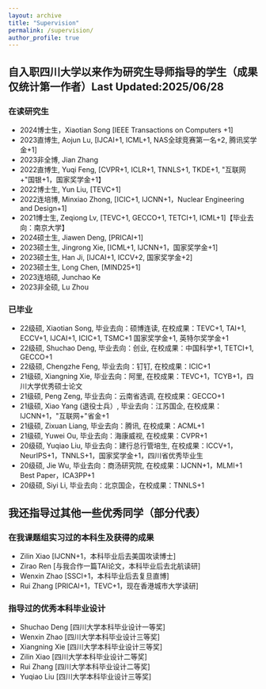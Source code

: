 ```yaml
---
layout: archive
title: "Supervision"
permalink: /supervision/
author_profile: true
---
```



## 自入职四川大学以来作为研究生导师指导的学生（成果仅统计第一作者）Last Updated:2025/06/28
### 在读研究生
* 2024博士生，Xiaotian Song [IEEE Transactions on Computers +1]
* 2023直博生, Aojun Lu, [IJCAI+1, ICML+1, NAS全球竞赛第一名+2, 腾讯奖学金+1]
* 2023非全博, Jian Zhang
* 2022直博生, Yuqi Feng, [CVPR+1, ICLR+1, TNNLS+1, TKDE+1, "互联网+"国银+1，国家奖学金+1】
* 2022博士生, Yun Liu, [TEVC+1]
* 2022连培博, Minxiao Zhong, [ICIC+1, IJCNN+1，Nuclear Engineering and Design+1]
* 2021博士生, Zeqiong Lv, [TEVC+1, GECCO+1, TETCI+1, ICML+1]【毕业去向：南京大学】
* 2024硕士生, Jiawen Deng, [PRICAI+1]
* 2023硕士生, Jingrong Xie, [ICML+1, IJCNN+1，国家奖学金+1]
* 2023硕士生, Han Ji, [IJCAI+1, ICCV+2, 国家奖学金+2]
* 2023硕士生, Long Chen, [MIND25+1]
* 2023连培硕, Junchao Ke
* 2023非全硕, Lu Zhou

### 已毕业
* 22级硕, <span style='width: 220px'>Xiaotian Song</span>, 毕业去向：硕博连读, 在校成果：TEVC+1, TAI+1, ECCV+1, IJCAI+1, ICIC+1, TSMC+1 国家奖学金+1, 英特尔奖学金+1
* 22级硕, <span style='width: 220px'>Shuchao Deng</span>, 毕业去向：创业,  在校成果：中国科学+1, TETCI+1, GECCO+1
* 22级硕, <span style='width: 220px'>Chengzhe Feng</span>, 毕业去向：钉钉, 在校成果：ICIC+1
* 21级硕, <span style='width: 220px'>Xiangning Xie</span>, 毕业去向：阿里, 在校成果：TEVC+1，TCYB+1，四川大学优秀硕士论文
* 21级硕, <span style='width: 220px'>Peng Zeng</span>, 毕业去向：云南省选调, 在校成果：GECCO+1
* 21级硕, <span style='width: 220px'>Xiao Yang (退役士兵</span>）, 毕业去向：江苏国企, 在校成果：IJCNN+1，"互联网+"省金+1
* 21级硕, <span style='width: 220px'>Zixuan Liang</span>, 毕业去向：腾讯, 在校成果：ACML+1
* 21级硕, <span style='width: 220px'>Yuwei Ou</span>, 毕业去向：海康威视, 在校成果：CVPR+1
* 20级硕, <span style='width: 220px'>Yuqiao Liu</span>, 毕业去向：建行总行管培生, 在校成果：ICCV+1，NeurIPS+1，TNNLS+1，国家奖学金+1，四川省优秀毕业生
* 20级硕, <span style='width: 220px'>Jie Wu</span>, 毕业去向：商汤研究院, 在校成果：IJCNN+1，MLMI+1 Best Paper，ICA3PP+1
* 20级硕, <span style='width: 220px'>Siyi Li</span>, 毕业去向：北京国企，在校成果：TNNLS+1

## 我还指导过其他一些优秀同学（部分代表）
### 在我课题组实习过的本科生及获得的成果
* Zilin Xiao [IJCNN+1，本科毕业后去美国攻读博士]
* Zirao Ren [与我合作一篇TAI论文，本科毕业后去北航读研]
* Wenxin Zhao [SSCI+1，本科毕业后去复旦直博]
* Rui Zhang [PRICAI+1，TEVC+1，现在香港城市大学读研]
### 指导过的优秀本科毕业设计
* Shuchao Deng [四川大学本科毕业设计一等奖]
* Wenxin Zhao [四川大学本科毕业设计三等奖]
* Xiangning Xie [四川大学本科毕业设计三等奖]
* Zilin Xiao [四川大学本科毕业设计二等奖]
* Rui Zhang [四川大学本科毕业设计二等奖]
* Yuqiao Liu [四川大学本科毕业设计三等奖]
  
<!-- 
# @ Sichuan University
## 2023
### Graduate Students
* Aojun Lu, PhD Student, "Neural architecture search for incremental learning"
* Jingrong Xie, PhD Student, "Performance predictor"
* Jian Zhang, PhD Student, TBD
* Han Ji, Master Student, "Performance predictor"
* Wei Li, Master Student, TBD
* Long Chen, Master Student, "Neural architecture search for small object detection"
* Junchao Ke, Master Student, TBD
* Lu Zhou, Master Student, TBD

## 2022
### Graduate Students
* Yuqi Feng, PhD Student, "Robustness neural architecture search"
* Yun Liu, PhD Student, "Neural architecture search for combinational optimization"
* Minxiao Zhong, PhD Student, "Neural architecture search and its applications to intelligent nuclear industry"
* Shuchao Deng, Master Student, "Neural architecture search for science"
* Xiaotian Song, Master Student, "Spiking neural architecture search"
* Chengzhe Feng, Master Student, "Neural architecture search for software engineering"

## 2021
### Graduate Student
* Xiangning Xie, PhD Student, "Performance predictor for neural architecture search"
* Zeqiong Lv, PhD Student, "Theoretic analysis of evolutionary neural architecture search algorithms"
* Peng Zeng, Master Student, "Efficient genetic programming towards large-scale symbolic regression"
* Xiao Yang, Master Student, "Zero-cost neural architecture search"
* Zixuan Liang, Master Student, "Automating design of deep neural architectures without search"
* Yuwei Ou, Master Student, "Robust neural architecture search"

### Top-notch class student:
* [Zilin Xiao](https://zilin.me/) (@Chinese University of Hong Kong for MPhil from 2022)

### Undergraduate Thesis
* Computer Science:Yiheng Wang, Wenxin Zhao, Yuesong Feng, Siyi Wu, Youxiang Huang, Guanhong Liu
* Software Engeering: Xiangning Xie (Best Undergraduate Thesis Award), Jiajun Yan
* Foreign students: Ahammad Akbar Bin Kabir, Md Ilius Mahfuz， Mahamendige Dakshana Tharinda Mendis, Md Abdul Mazed Siddiki, Pasindu Himantha Kumara Merrennya, Alvin Reuben Walker, K. Gedara Mudiyansela Dulmini Nilushi B.

### Middle School Student (Young talent Programm)
* Kailin Deng (high-middle school student at the second year)

## 2020
### Graduate Student
* Jie wu, Master Student, “Evolutionary Neural Architecture Search for Multi-task Learning”
* Yuqiao Liu, Master Student, “Neural Predictors for Evolutionary Neural Architecture Search”
* Siyi Li, Master Student, “Constrained Evolutionary Neural Architecture Search”

### Top-notch class student:
* Zirao Ren (@Beihang University for master degree from 2021)
* Youxiang Huang (@Sichuan University for master degree from 2021)


### Undergraduate Thesis
* Computer Science: Yuqiao Liu (Best Undergraduate Thesis Award), Yunxiang Song, Weizhen Xu, Siyi Li
* Software Engeering: Yi Chen, Haoming Wang
* Foreign students: Preman Dewasiri Ishara Shaminda, Malinda Rukshan, Santosh Ghimire, Rohit Sharma

# @ Victoria University of Wellington
## 2020
* Phd Student: Junhao Huang (co-supervised with Bing Xue, Mengjie Zhang), "Evolutionary Design of Deep Neural Networks", 2020-2024

## 2019
* Summer Scholar: Bin Wang (co-supervised with Bing Xue, Mengjie Zhang), “Evolving deep neural networks by multi-objective particle swarm optimization for image classification Publications”, in this research, Bin has produced two papers that have been accepted by GECCO2019 and PRICAI2019, respectively.

## 2018
* Honours (Master Student): William Irwin-Harris (co-supervised with Bing Xue, Mengjie Zhang), “Genetic programming for automatic design of convolutional neural network architectures”, In addition to the [final report](https://yn-sun.github.io/pdfs/489_Report_William_Irwin_Harris.pdf), William has produced two papers including one accepted by CEC2019 and the other submitted to TEVC for review.
* Honours (Master Student): Bin Wang (co-supervised with Bing Xue, Mengjie Zhang), “Evolving deep neural networks for image classification”, In addition to the [final report](https://yn-sun.github.io/pdfs/bw2018_honour.pdf), Bin has produced one paper accepted by [AI2018](https://link.springer.com/chapter/10.1007/978-3-030-03991-2_24).

## 2017
* Summer Scholar: Bin Wang (co-supervised with Bing Xue, Mengjie Zhang), “Evolving deep convolutional neural networks by variable-length particle swarm optimization for image classification”, in this research, Bin has been produced one paper that has been accepted by [CEC2018](https://ieeexplore.ieee.org/stamp/stamp.jsp?arnumber=8477735).
-->













